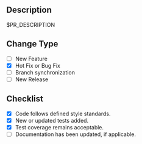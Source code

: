## Description
<!-- Briefly explain what was done in this PR. -->

$PR_DESCRIPTION

## Change Type
- [ ] New Feature
- [x] Hot Fix or Bug Fix
- [ ] Branch synchronization
- [ ] New Release

## Checklist
- [x] Code follows defined style standards.
- [x] New or updated tests added.
- [x] Test coverage remains acceptable.
- [ ] Documentation has been updated, if applicable.